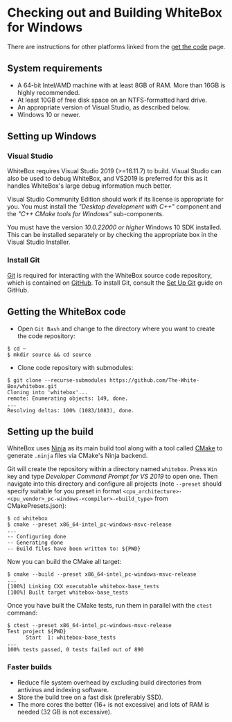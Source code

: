 # Checking out and Building WhiteBox for Windows

There are instructions for other platforms linked from the
[get the code](../get_the_code.md) page.

## System requirements

* A 64-bit Intel/AMD machine with at least 8GB of RAM.  More than 16GB is highly
  recommended.
* At least 10GB of free disk space on an NTFS-formatted hard drive.
* An appropriate version of Visual Studio, as described below.
* Windows 10 or newer.

## Setting up Windows

### Visual Studio

WhiteBox requires Visual Studio 2019 (>=16.11.7) to build.  Visual Studio can
also be used to debug WhiteBox, and VS2019 is preferred for this as it handles
WhiteBox's large debug information much better.

Visual Studio Community Edition should work if its license is appropriate for
you.  You must install the *"Desktop development with C++"* component and the
*"C++ CMake tools for Windows"* sub-components.

You must have the version *10.0.22000 or higher* Windows 10 SDK installed.  This
can be installed separately or by checking the appropriate box in the Visual
Studio Installer.

### Install Git

[Git](https://git-scm.com/) is required for interacting with the WhiteBox source
code repository, which is contained on [GitHub](https://github.com/).
To install Git, consult the [Set Up Git](https://docs.github.com/en/get-started/quickstart/set-up-git)
guide on GitHub.

## Getting the WhiteBox code

* Open `Git Bash` and change to the directory where you want to create the code
  repository:
```
$ cd ~
$ mkdir source && cd source
```

* Clone code repository with submodules:
```
$ git clone --recurse-submodules https://github.com/The-White-Box/whitebox.git
Cloning into 'whitebox'...
remote: Enumerating objects: 149, done.
...
Resolving deltas: 100% (1083/1083), done.
```

## Setting up the build

WhiteBox uses [Ninja](https://ninja-build.org) as its main build tool along with
a tool called [CMake](https://cmake.org/) to generate `.ninja` files via
CMake's Ninja backend.

Git will create the repository within a directory named `whitebox`.  Press
`Win` key and type *Developer Command Prompt for VS 2019* to open one.  Then
navigate into this directory and configure all projects (note `--preset` should
specify suitable for you preset in format
`<cpu_architecture>-<cpu_vendor>_pc-windows-<compiler>-<build_type>` from
CMakePresets.json):

```
$ cd whitebox
$ cmake --preset x86_64-intel_pc-windows-msvc-release
...
-- Configuring done
-- Generating done
-- Build files have been written to: ${PWD}
```

Now you can build the CMake all target:

```
$ cmake --build --preset x86_64-intel_pc-windows-msvc-release
...
[100%] Linking CXX executable whitebox-base_tests
[100%] Built target whitebox-base_tests
```

Once you have built the CMake tests, run them in parallel with the `ctest`
command:

```
$ ctest --preset x86_64-intel_pc-windows-msvc-release
Test project ${PWD}
      Start  1: whitebox-base_tests
...
100% tests passed, 0 tests failed out of 890
```

### Faster builds

* Reduce file system overhead by excluding build directories from antivirus
  and indexing software.
* Store the build tree on a fast disk (preferably SSD).
* The more cores the better (16+ is not excessive) and lots of RAM is needed
  (32 GB is not excessive).
